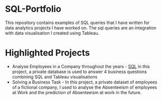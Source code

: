 # SQL-Portfolio

This repository contains examples of SQL queries that I have written for data analytics projects I have worked on. 
The sql queries are an integration with data visualisation I created using Tableau. 

# Highlighted Projects

- Analyse Employees in a Company throughout the years - [SQL](Business_Tasks.sql) in this project, a private database is used to answer 4 business questions combining SQL and Tableau visualisations 
- Solving a Business Task  - In this project, a private dataset of employees of a fictional company, I used to analyse the Absenteeism of employees at Work and the prediction of Absenteeism at work in the future. 
